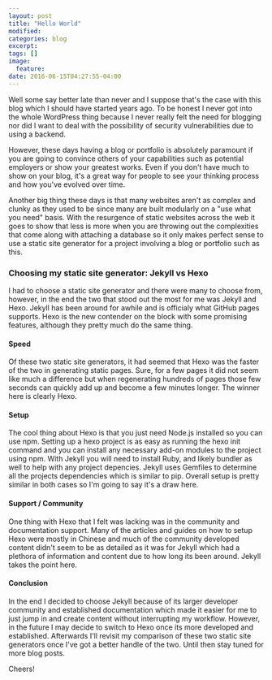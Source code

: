 ```yaml
---
layout: post
title: "Hello World"
modified:
categories: blog
excerpt:
tags: []
image:
  feature:
date: 2016-06-15T04:27:55-04:00
---
```


Well some say better late than never and I suppose that's the case with this blog which I should have started years ago. 
To be honest I never got into the whole WordPress thing because I never really felt the need for blogging nor did I want 
to deal with the possibility of security vulnerabilities due to using a backend.

However, these days having a blog or portfolio is absolutely paramount if you are going to convince others of your 
capabilities such as potential employers or show your greatest works. Even if you don't have much to show on your blog, 
it's a great way for people to see your thinking process and how you've evolved over time.

Another big thing these days is that many websites aren't as complex and clunky as they used to be since many are built 
modularly on a "use what you need" basis. With the resurgence of static websites across the web it goes to show that 
less is more when you are throwing out the complexities that come along with attaching a database so it only makes 
perfect sense to use a static site generator for a project involving a blog or portfolio such as this.

### Choosing my static site generator: Jekyll vs Hexo ###
I had to choose a static site generator and there were many to choose from, however, in the end the two that stood out
the most for me was Jekyll and Hexo. Jekyll has been around for awhile and is officialy what GitHub pages supports. Hexo
is the new contender on the block with some promising features, although they pretty much do the same thing.

#### Speed #####
Of these two static site generators, it had seemed that Hexo was the faster of the two in generating static pages. 
Sure, for a few pages it did not seem like much a difference but when regenerating hundreds of pages those few seconds 
can quickly add up and become a few minutes longer. The winner here is clearly Hexo.

#### Setup ####
The cool thing about Hexo is that you just need Node.js installed so you can use npm. Setting up a hexo project is as 
easy as running the hexo init command and you can install any necessary add-on modules to the project using npm. With Jekyll
you will need to install Ruby, and likely bundler as well to help with any project depencies. Jekyll uses Gemfiles to 
determine all the projects dependencies which is similar to pip. Overall setup is pretty similar in both cases so I'm 
going to say it's a draw here.

#### Support / Community ####
One thing with Hexo that I felt was lacking was in the community and documentation support. Many of the articles and guides
on how to setup Hexo were mostly in Chinese and much of the community developed content didn't seem to be as detailed as it 
was for Jekyll which had a plethora of information and content due to how long its been around. Jekyll takes the point here.

#### Conclusion ####
In the end I decided to choose Jekyll because of its larger developer community and established documentation which made it
easier for me to just jump in and create content without interrupting my workflow. However, in the future I may decide to 
switch to Hexo once its more developed and established. Afterwards I'll revisit my comparison of these two static site 
generators once I've got a better handle of the two. Until then stay tuned for more blog posts. 

Cheers!